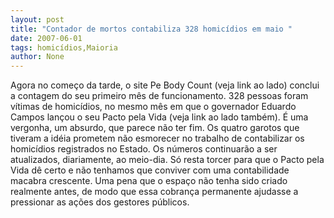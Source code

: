 ```yaml
---
layout: post
title: "Contador de mortos contabiliza 328 homicídios em maio "
date: 2007-06-01
tags: homicídios,Maioria
author: None
---
```

Agora no come&ccedil;o da tarde, o site Pe Body Count (veja link ao lado) conclui a contagem do seu primeiro m&ecirc;s de funcionamento. 328 pessoas foram v&iacute;timas de homic&iacute;dios, no mesmo m&ecirc;s em que o governador Eduardo Campos lan&ccedil;ou o seu Pacto pela Vida (veja link ao lado tamb&eacute;m).
&Eacute; uma vergonha, um absurdo, que parece n&atilde;o ter fim.
Os quatro garotos que tiveram a id&eacute;ia prometem n&atilde;o esmorecer no trabalho de contabilizar os homic&iacute;dios registrados no Estado. Os n&uacute;meros continuar&atilde;o a ser atualizados, diariamente, ao meio-dia. S&oacute; resta torcer para que o Pacto pela Vida d&ecirc; certo e n&atilde;o tenhamos que conviver com uma contabilidade macabra crescente. Uma pena que o espa&ccedil;o n&atilde;o tenha sido criado realmente antes, de modo que essa cobran&ccedil;a permanente ajudasse a pressionar as a&ccedil;&otilde;es dos gestores p&uacute;blicos. 